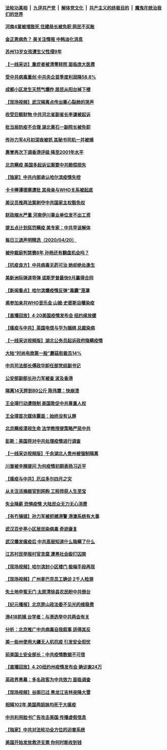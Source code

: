 ####  [法轮功真相](../../../../basic/blob/master/README.md?t=04211930) &nbsp;|&nbsp; [九评共产党](../../../../9ping.md/blob/master/README.md?t=04211930) &nbsp;|&nbsp; [解体党文化](../../../../jtdwh.md/blob/master/README.md?t=04211930)  &nbsp;|&nbsp; [共产主义的终极目的](../../../../gczydzjmd.md/blob/master/README.md?t=04211930) &nbsp;|&nbsp; [魔鬼在统治我们的世界](../../../../mgztzwmdsj.md/blob/master/README.md?t=04211930) 


#### [河南4童被埋致死 住建局长被免职 网民不买账](../pages/nsc413/n12048734.md?t=04211930) 

#### [金正恩病危？ 美关注情报 中韩淡化消息](../pages/nsc413/n12048735.md?t=04211930) 

#### [苏州13岁女孩遭生父性侵9年](../pages/nsc413/n12048969.md?t=04211930) 

#### [【一线采访】重症者被清零转院 面临庞大医费](../pages/nsc413/n12048509.md?t=04211930) 

#### [受中共病毒重创 中共央企首季度利润降58.8%](../pages/nsc413/n12048148.md?t=04211930) 

#### [成都小区发生天然气爆炸 居民从阳台掉下楼](../pages/nsc413/n12048572.md?t=04211930) 

#### [【现场视频】武汉隔离点传出撕心裂肺的哭声](../pages/nsc413/n12048405.md?t=04211930) 

#### [收受巨额财物 中共河北省副省长李谦被起诉](../pages/nsc413/n12048320.md?t=04211930) 

#### [批当局防疫不合理 湖北黄石一副院长被免职](../pages/nsc413/n12047649.md?t=04211930) 

#### [传孙力军4月初深夜被抓 其秘书司机一并被捕](../pages/nsc413/n12048117.md?t=04211930) 

#### [惠誉再次下调香港评级 降至2001年水平](../pages/nsc413/n12047670.md?t=04211930) 

#### [北京瞒疫 美国多起诉讼案要中共赔偿损失](../pages/nsc413/n12047800.md?t=04211930) 

#### [【独家】中共内部承认哈尔滨疫情失控](../pages/nsc413/n12047737.md?t=04211930) 

#### [卡卡捧谭德塞遭批 其母亲与WHO关系被起底](../pages/nsc413/n12046904.md?t=04211930) 

#### [美议员推两法案剥夺中共国家主权豁免权](../pages/nsc413/n12047880.md?t=04211930) 

#### [财政缩水严重 河南伊川事业单位发不出工资](../pages/nsc413/n12047616.md?t=04211930) 

#### [提五点计划惩罚瞒疫 美专家：中共早该解体](../pages/nsc413/n12047186.md?t=04211930) 

#### [每日三退声明精选（2020/04/20）](../pages/nsc413/n12047863.md?t=04211930) 

#### [被仲裁庭判禁赛8年 孙杨还有翻盘机会吗？](../pages/nsc413/n12047754.md?t=04211930) 

#### [【抗疫良方】中共病毒无药可治 她却绝处逢生](../pages/nsc413/n12047472.md?t=04211930) 

#### [美新洲际弹道导弹 诺斯罗普最快9月赢得合同](../pages/nsc413/n12047578.md?t=04211930) 

#### [【新闻看点】哈尔滨爆疫情反弹“毒霾”笼罩](../pages/nsc413/n12046783.md?t=04211930) 

#### [甫参加亲共WHO音乐会 山姆‧史密斯自曝染疫](../pages/nsc413/n12047317.md?t=04211930) 

#### [【直播回放】4·20美国疫情发布会 纽约续放缓](../pages/nsc413/n12047171.md?t=04211930) 

#### [【瘟疫与中共】英国电信与华为捆绑 总裁染病](../pages/nsc413/n12047469.md?t=04211930) 

#### [【一线采访视频版】湖北公务员起诉政府隐瞒疫情](../pages/nsc413/n12047416.md?t=04211930) 

#### [大陆“时尚电商第一股”蘑菇街裁员14%](../pages/nsc413/n12047403.md?t=04211930) 

#### [中共司法部长傅政华卸任部党组副书记](../pages/nsc413/n12047482.md?t=04211930) 

#### [公安部副部长孙力军被查 波及香港](../pages/nsc413/n12047398.md?t=04211930) 

#### [隔离14天胖到80公斤 陈伟霆：快崩溃](../pages/nsc413/n12046991.md?t=04211930) 

#### [王全璋行动遭限制 美国敦促中共尊重人权](../pages/nsc413/n12047311.md?t=04211930) 

#### [王全璋首次媒体露面：始终没有认罪](../pages/nsc413/n12047392.md?t=04211930) 

#### [北京瞒疫漠视生命 法学教授提策略严惩中共](../pages/nsc413/n12046554.md?t=04211930) 

#### [彭斯：美国将对中共处理疫情进行调查](../pages/nsc413/n12047321.md?t=04211930) 

#### [【一线采访视频版】千余湖北人贵州被强制隔离](../pages/nsc413/n12047259.md?t=04211930) 

#### [川普被辛辣提问 为何疫情初期表扬习近平](../pages/nsc413/n12046535.md?t=04211930) 

#### [【瘟疫与中共】厄瓜多尔四月之灾](../pages/nsc413/n12044972.md?t=04211930) 

#### [从关注活摘器官到网购 工程师获人生至宝](../pages/nsc413/n12046953.md?t=04211930) 

#### [失业降薪 恐惧疫情 大陆民众无力无心消费](../pages/nsc413/n12046876.md?t=04211930) 

#### [【有冇搞错】孙力军被抓撼港警 港澳系统有大事](../pages/nsc413/n12047084.md?t=04211930) 

#### [武汉百步亭小区居民染病毒 奇迹康复](../pages/nsc413/n12043884.md?t=04211930) 

#### [武汉爆发瘟疫后 中共高层知道什么隐瞒了什么](../pages/nsc413/n12012018.md?t=04211930) 

#### [江苏村民举报村官贪腐 遭黑社会殴打囚禁](../pages/nsc413/n12046860.md?t=04211930) 

#### [【现场视频】哈尔滨封小区楼门 极端手段再现](../pages/nsc413/n12046931.md?t=04211930) 

#### [【现场视频】广州星巴克员工确诊 2千人检测](../pages/nsc413/n12046932.md?t=04211930) 

#### [失土地申冤无门 太原清徐县农民盼中共倒台](../pages/nsc413/n12046796.md?t=04211930) 

#### [【纪元播报】北京房山政法委不见光的维稳费](../pages/nsc413/n12046987.md?t=04211930) 

#### [港418抓捕 台学者：与港选举中共两会有关](../pages/nsc413/n12046264.md?t=04211930) 

#### [分析：北京推广中共病毒自我叙事 适得其反](../pages/nsc413/n12046750.md?t=04211930) 

#### [美一些州使用大疆无人机抗疫 引发安全担忧](../pages/nsc413/n12046863.md?t=04211930) 

#### [前美国土安全部长：中共疫情数据不可信](../pages/nsc413/n12046768.md?t=04211930) 

#### [【直播回放】4.20纽约州疫情发布会 确诊逾24万](../pages/nsc413/n12046697.md?t=04211930) 

#### [英政界黑幕：多名政客为中共效力 面临调查](../pages/nsc413/n12046089.md?t=04211930) 

#### [【现场视频】谷雨已过 黑龙江吉林突降大雪](../pages/nsc413/n12046111.md?t=04211930) 

#### [相隔102年 美国两姐妹均死于大瘟疫](../pages/nsc413/n12046469.md?t=04211930) 

#### [中共利用脸书广告攻击美国 传播虚假信息](../pages/nsc413/n12040237.md?t=04211930) 


#### [【独家】中共对法轮功全方位的迫害系统](../pages/nsc413/n12037781.md?t=04211930) 

#### [美国开始发放救济支票 你何时能收到钱](../pages/nsc413/n12046221.md?t=04211930) 

